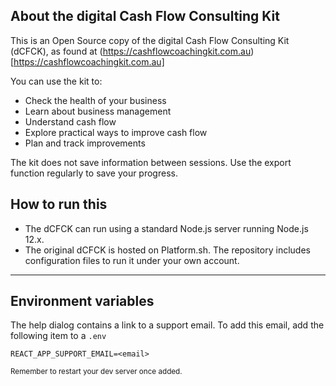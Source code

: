 ## About the digital Cash Flow Consulting Kit

This is an Open Source copy of the digital Cash Flow Consulting Kit (dCFCK), as found at (https://cashflowcoachingkit.com.au)[https://cashflowcoachingkit.com.au]

You can use the kit to:

- Check the health of your business
- Learn about business management
- Understand cash flow
- Explore practical ways to improve cash flow
- Plan and track improvements

The kit does not save information between sessions. Use the export function regularly to save your progress.

## How to run this

- The dCFCK can run using a standard Node.js server running Node.js 12.x.
- The original dCFCK is hosted on Platform.sh. The repository includes configuration files to run it under your own account.

---

## Environment variables

The help dialog contains a link to a support email. To add this email, add the following item to a `.env`

```
REACT_APP_SUPPORT_EMAIL=<email>
```

<small>Remember to restart your dev server once added.</small>
